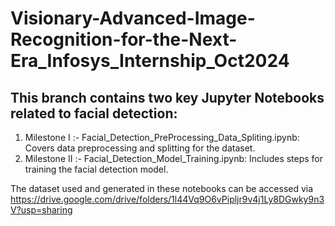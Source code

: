 # Visionary-Advanced-Image-Recognition-for-the-Next-Era_Infosys_Internship_Oct2024

## This branch contains two key Jupyter Notebooks related to facial detection:

1) Milestone I :- Facial_Detection_PreProcessing_Data_Spliting.ipynb: Covers data preprocessing and splitting for the dataset.
2) Milestone II :- Facial_Detection_Model_Training.ipynb: Includes steps for training the facial detection model.


The dataset used and generated in these notebooks can be accessed via https://drive.google.com/drive/folders/1l44Vq9O6vPipljr9v4j1Ly8DGwky9n3V?usp=sharing

